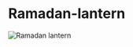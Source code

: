 # Ramadan-lantern
![Ramadan lantern](https://github.com/3bdallaaa/Ramadan-lantern/assets/118936824/d8eccd40-7779-4159-9e7a-8e39bcbf0ae1)

